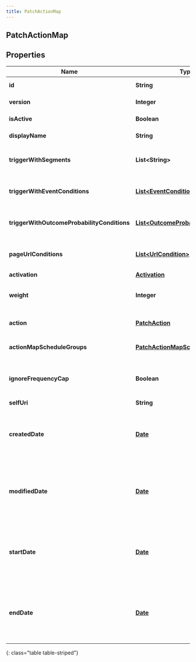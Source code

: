 ```yaml
---
title: PatchActionMap
---
```


## PatchActionMap

## Properties

| Name                                        | Type                                                                                               | Description                                                                                                                                             | Notes      |
| ------------------------------------------- | -------------------------------------------------------------------------------------------------- | ------------------------------------------------------------------------------------------------------------------------------------------------------- | ---------- |
| **id**                                      | <!----><!---->**String**<!---->                                                                    | The globally unique identifier for the object.                                                                                                          | [optional] |
| **version**                                 | <!----><!---->**Integer**<!---->                                                                   | The version of the action map.                                                                                                                          | [optional] |
| **isActive**                                | <!----><!---->**Boolean**<!---->                                                                   | Whether the action map is active.                                                                                                                       | [optional] |
| **displayName**                             | <!----><!---->**String**<!---->                                                                    | Display name of the action map.                                                                                                                         |            |
| **triggerWithSegments**                     | <!----><!---->**List&lt;String&gt;**<!---->                                                        | Trigger action map if any segment in the list is assigned to a given customer.                                                                          |            |
| **triggerWithEventConditions**              | <!----><!---->[**List&lt;EventCondition&gt;**](EventCondition.md)<!---->                           | List of event conditions that must be satisfied to trigger the action map.                                                                              | [optional] |
| **triggerWithOutcomeProbabilityConditions** | <!----><!---->[**List&lt;OutcomeProbabilityCondition&gt;**](OutcomeProbabilityCondition.md)<!----> | Probability conditions for outcomes that must be satisfied to trigger the action map.                                                                   | [optional] |
| **pageUrlConditions**                       | <!----><!---->[**List&lt;UrlCondition&gt;**](UrlCondition.md)<!---->                               | URL conditions that a page must match for web actions to be displayable.                                                                                |            |
| **activation**                              | <!----><!---->[**Activation**](Activation.md)<!---->                                               | Type of activation.                                                                                                                                     | [optional] |
| **weight**                                  | <!----><!---->**Integer**<!---->                                                                   | Weight of the action map with higher number denoting higher weight.                                                                                     | [optional] |
| **action**                                  | <!----><!---->[**PatchAction**](PatchAction.md)<!---->                                             | The action that will be executed if this action map is triggered.                                                                                       | [optional] |
| **actionMapScheduleGroups**                 | <!----><!---->[**PatchActionMapScheduleGroups**](PatchActionMapScheduleGroups.md)<!---->           | The action map&#39;s associated schedule groups.                                                                                                        | [optional] |
| **ignoreFrequencyCap**                      | <!----><!---->**Boolean**<!---->                                                                   | Override organization-level frequency cap and always offer web engagements from this action map.                                                        | [optional] |
| **selfUri**                                 | <!----><!---->**String**<!---->                                                                    | The URI for this object                                                                                                                                 | [optional] |
| **createdDate**                             | <!----><!---->[**Date**](Date.md)<!---->                                                           | Timestamp indicating when the action map was created. Date time is represented as an ISO-8601 string. For example: yyyy-MM-ddTHH:mm:ss[.mmm]Z           | [optional] |
| **modifiedDate**                            | <!----><!---->[**Date**](Date.md)<!---->                                                           | Timestamp indicating when the action map was last updated. Date time is represented as an ISO-8601 string. For example: yyyy-MM-ddTHH:mm:ss[.mmm]Z      | [optional] |
| **startDate**                               | <!----><!---->[**Date**](Date.md)<!---->                                                           | Timestamp at which the action map is scheduled to start firing. Date time is represented as an ISO-8601 string. For example: yyyy-MM-ddTHH:mm:ss[.mmm]Z | [optional] |
| **endDate**                                 | <!----><!---->[**Date**](Date.md)<!---->                                                           | Timestamp at which the action map is scheduled to stop firing. Date time is represented as an ISO-8601 string. For example: yyyy-MM-ddTHH:mm:ss[.mmm]Z  | [optional] |

{: class="table table-striped"}
